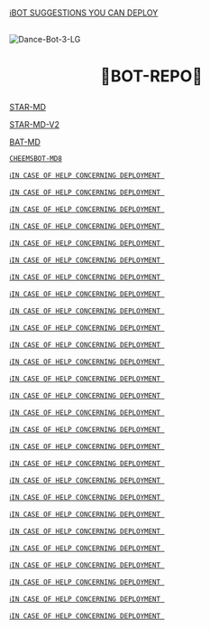 [ℹ️BOT SUGGESTIONS YOU CAN DEPLOY](https://wa.me/+2347045035241)



##  
<img src="https://i.ibb.co/FscVPJ8/Dance-Bot-3-LG.gif" alt="Dance-Bot-3-LG" border="0">
<h1 align="center">  🤖BOT-REPO🤖
</p>

##

[STAR-MD](https://github.com/Xcelsama/STAR-MD)


[STAR-MD-V2](https://github.com/Xcelsama/STAR-MD-V2)


[BAT-MD](https://github.com/EX-BOTS/BAT-MD)


[`CHEEMSBOT-MD8`](https://github.com/DGXeon/CheemsBot-MD8)


[`ℹ️IN CASE OF HELP CONCERNING DEPLOYMENT
`]()


[`ℹ️IN CASE OF HELP CONCERNING DEPLOYMENT
`](https://wa.me/+2347045035241)


[`ℹ️IN CASE OF HELP CONCERNING DEPLOYMENT
`](https://wa.me/+2347045035241)


[`ℹ️IN CASE OF HELP CONCERNING DEPLOYMENT
`](https://wa.me/+2347045035241)


[`ℹ️IN CASE OF HELP CONCERNING DEPLOYMENT
`](https://wa.me/+2347045035241)


[`ℹ️IN CASE OF HELP CONCERNING DEPLOYMENT
`](https://wa.me/+2347045035241)


[`ℹ️IN CASE OF HELP CONCERNING DEPLOYMENT
`](https://wa.me/+2347045035241)


[`ℹ️IN CASE OF HELP CONCERNING DEPLOYMENT
`](https://wa.me/+2347045035241)


[`ℹ️IN CASE OF HELP CONCERNING DEPLOYMENT
`](https://wa.me/+2347045035241)


[`ℹ️IN CASE OF HELP CONCERNING DEPLOYMENT
`](https://wa.me/+2347045035241)


[`ℹ️IN CASE OF HELP CONCERNING DEPLOYMENT
`](https://wa.me/+2347045035241)


[`ℹ️IN CASE OF HELP CONCERNING DEPLOYMENT
`](https://wa.me/+2347045035241)


[`ℹ️IN CASE OF HELP CONCERNING DEPLOYMENT
`](https://wa.me/+2347045035241)


[`ℹ️IN CASE OF HELP CONCERNING DEPLOYMENT
`](https://wa.me/+2347045035241)


[`ℹ️IN CASE OF HELP CONCERNING DEPLOYMENT
`](https://wa.me/+2347045035241)


[`ℹ️IN CASE OF HELP CONCERNING DEPLOYMENT
`](https://wa.me/+2347045035241)


[`ℹ️IN CASE OF HELP CONCERNING DEPLOYMENT
`](https://wa.me/+2347045035241)


[`ℹ️IN CASE OF HELP CONCERNING DEPLOYMENT
`](https://wa.me/+2347045035241)


[`ℹ️IN CASE OF HELP CONCERNING DEPLOYMENT
`](https://wa.me/+2347045035241)


[`ℹ️IN CASE OF HELP CONCERNING DEPLOYMENT
`](https://wa.me/+2347045035241)


[`ℹ️IN CASE OF HELP CONCERNING DEPLOYMENT
`](https://wa.me/+2347045035241)


[`ℹ️IN CASE OF HELP CONCERNING DEPLOYMENT
`](https://wa.me/+2347045035241)


[`ℹ️IN CASE OF HELP CONCERNING DEPLOYMENT
`](https://wa.me/+2347045035241)


[`ℹ️IN CASE OF HELP CONCERNING DEPLOYMENT
`](https://wa.me/+2347045035241)


[`ℹ️IN CASE OF HELP CONCERNING DEPLOYMENT
`](https://wa.me/+2347045035241)


[`ℹ️IN CASE OF HELP CONCERNING DEPLOYMENT
`](https://wa.me/+2347045035241)


[`ℹ️IN CASE OF HELP CONCERNING DEPLOYMENT
`](https://wa.me/+2347045035241)


